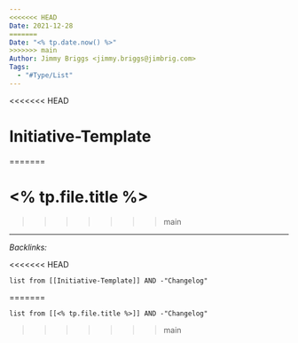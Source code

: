```yaml
---
<<<<<<< HEAD
Date: 2021-12-28
=======
Date: "<% tp.date.now() %>"
>>>>>>> main
Author: Jimmy Briggs <jimmy.briggs@jimbrig.com>
Tags:
  - "#Type/List"
---
```


<<<<<<< HEAD
# Initiative-Template
=======
# \<% tp.file.title %>
>>>>>>> main

---

*Backlinks:*

<<<<<<< HEAD
```dataview
list from [[Initiative-Template]] AND -"Changelog"
```
=======
````dataview
list from [[<% tp.file.title %>]] AND -"Changelog"
````
>>>>>>> main
